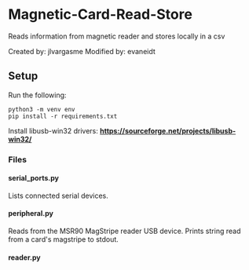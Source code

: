 # Magnetic-Card-Read-Store
Reads information from magnetic reader and stores locally in a csv

Created by: jlvargasme
Modified by: evaneidt

## Setup
Run the following:
```
python3 -m venv env
pip install -r requirements.txt
```

Install libusb-win32 drivers: **https://sourceforge.net/projects/libusb-win32/**

### Files

#### serial_ports.py
Lists connected serial devices.

#### peripheral.py
Reads from the MSR90 MagStripe reader USB device.
Prints string read from a card's magstripe to stdout.

#### reader.py
